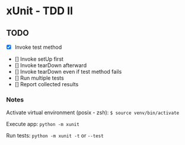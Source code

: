 # xUnit - TDD II

## TODO

- [X] Invoke test method
- [] Invoke setUp first
- [] Invoke tearDown afterward
- [] Invoke tearDown even if test method fails
- [] Run multiple tests
- [] Report collected results

### Notes

Activate virtual environment (posix - zsh): `$ source venv/bin/activate`

Execute app: `python -m xunit`

Run tests: `python -m xunit -t` or `--test`
